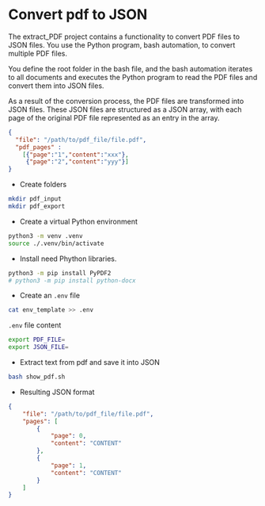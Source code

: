 # Convert pdf to JSON

The extract_PDF project contains a functionality to convert PDF files to JSON files. You use the Python program, bash automation, to convert multiple PDF files.

You define the root folder in the bash file, and the bash automation iterates to all documents and executes the Python program to read the PDF files and convert them into JSON files.

As a result of the conversion process, the PDF files are transformed into JSON files. These JSON files are structured as a JSON array, with each page of the original PDF file represented as an entry in the array.

```json
{ 
  "file": "/path/to/pdf_file/file.pdf",
  "pdf_pages" : 
    [{"page":"1","content":"xxx"},
     {"page":"2","content":"yyy"}]
}
```

* Create folders 

```sh
mkdir pdf_input
mkdir pdf_export
```

* Create a virtual Python environment

```sh
python3 -m venv .venv
source ./.venv/bin/activate
```

* Install need Phython libraries.

```sh
python3 -m pip install PyPDF2
# python3 -m pip install python-docx
```

* Create an `.env` file

```sh
cat env_template >> .env
```

`.env` file content

```sh
export PDF_FILE=
export JSON_FILE=
```

* Extract text from pdf and save it into JSON

```sh
bash show_pdf.sh
```

* Resulting JSON format

```json
{
    "file": "/path/to/pdf_file/file.pdf",
    "pages": [
        {
            "page": 0,
            "content": "CONTENT"
        },
        {
            "page": 1,
            "content": "CONTENT"
        }
    ]
}
```

